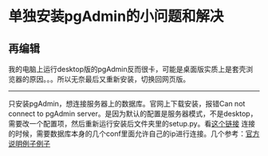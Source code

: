 # 单独安装pgAdmin的小问题和解决


<!--more-->

## 再编辑
我的电脑上运行desktop版的pgAdmin反而很卡，可能是桌面版实质上是套壳浏览器的原因。。。所以无奈最后又重新安装，切换回网页版。

---
只安装pgAdmin，想连接服务器上的数据库。官网上下载安装，报错Can not connect to pgAdmin server。是因为默认的配置是服务器模式，不是desktop，需要改一个配置项，然后重新运行安装后文件夹里的setup.py。看[这个链接](https://superuser.com/questions/1097581/can-not-connect-to-pgadmin-server)
连接的时候，需要数据库本身的几个conf里面允许自己的ip进行连接。几个参考：[官方说明](https://www.postgresql.org/docs/9.6/static/auth-pg-hba-conf.html)[例子](http://rainbow702.iteye.com/blog/1278497)[例子](http://www.cnblogs.com/hiloves/archive/2011/08/20/2147043.html)
